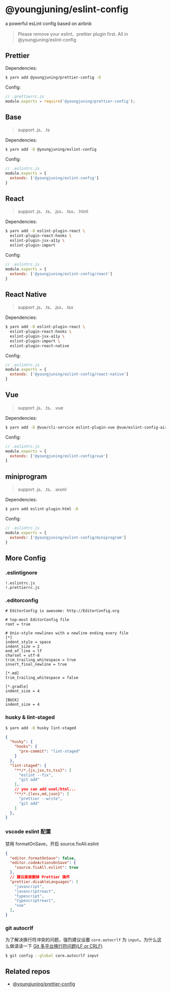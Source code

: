 # @youngjuning/eslint-config

a powerful esLint config based on airbnb

> Please remove your eslint、prettier plugin first. All in @youngjuning/eslint-config

## Prettier

Dependencies:

```sh
$ yarn add @youngjuning/prettier-config -D
```

Config:

```js
// .prettierrc.js
module.exports = require('@youngjuning/prettier-config');
```

## Base

> support .js、.ts

Dependencies:

```sh
$ yarn add -D @youngjuning/eslint-config
```

Config:

```js
// .eslintrc.js
module.exports = {
  extends: ['@youngjuning/eslint-config']
}
```

## React

> support .js、.ts、.jsx、.tsx、.html

Dependencies:

```sh
$ yarn add -D eslint-plugin-react \
  eslint-plugin-react-hooks \
  eslint-plugin-jsx-a11y \
  eslint-plugin-import
```

Config:

```js
// .eslintrc.js
module.exports = {
  extends: ['@youngjuning/eslint-config/react']
}
```

## React Native

> support .js、.ts、.jsx、.tsx

Dependencies:

```sh
$ yarn add -D eslint-plugin-react \
  eslint-plugin-react-hooks \
  eslint-plugin-jsx-a11y \
  eslint-plugin-import \
  eslint-plugin-react-native
```

Config:

```js
// .eslintrc.js
module.exports = {
  extends: ['@youngjuning/eslint-config/react-native']
}
```

## Vue

> support .js、.ts、.vue

Dependencies:

```sh
$ yarn add -D @vue/cli-service eslint-plugin-vue @vue/eslint-config-airbnb
```

Config:

```js
// .eslintrc.js
module.exports = {
  extends: ['@youngjuning/eslint-config/vue']
}
```

## miniprogram

> support .js、.ts、.wxml

Dependencies:

```sh
$ yarn add eslint-plugin-html -D
```

Config:

```js
// .eslintrc.js
module.exports = {
  extends: ['@youngjuning/eslint-config/miniprogram']
}
```

## More Config

### .eslintignore

```
!.eslintrc.js
!.prettierrc.js
```

### .editorconfig

```
# EditorConfig is awesome: http://EditorConfig.org

# top-most EditorConfig file
root = true

# Unix-style newlines with a newline ending every file
[*]
indent_style = space
indent_size = 2
end_of_line = lf
charset = utf-8
trim_trailing_whitespace = true
insert_final_newline = true

[*.md]
trim_trailing_whitespace = false

[*.gradle]
indent_size = 4

[BUCK]
indent_size = 4
```

### husky & lint-staged

```sh
$ yarn add -D husky lint-staged
```

```json
{
  "husky": {
    "hooks": {
      "pre-commit": "lint-staged"
    }
  },
  "lint-staged": {
    "**/*.{js,jsx,ts,tsx}": [
      "eslint --fix",
      "git add"
    ],
    // you can add wxml/html...
    "**/*.{less,md,json}": [
      "prettier --write",
      "git add"
    ]
  },
}
```

### vscode eslint 配置

禁用 formatOnSave，开启 source.fixAll.eslint

```json
{
  "editor.formatOnSave": false,
  "editor.codeActionsOnSave": {
    "source.fixAll.eslint": true
  },
  // 建议直接删掉 Prettier 插件
  "prettier.disableLanguages": [
    "javascript",
    "javascriptreact",
    "typescript",
    "typescriptreact",
    "vue"
  ],
}
```

### git autocrlf

为了解决换行符冲突的问题，强烈建议设置 `core.autocrlf` 为 `input`。为什么这么做请读一下 [Git 多平台换行符问题(LF or CRLF)](https://blog.konghy.cn/2017/03/19/git-lf-or-crlf/)

```sh
$ git config --global core.autocrlf input
```

## Related repos

- [@youngjuning/prettier-config](https://github.com/youngjuning/prettier-config)
